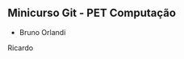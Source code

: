 Minicurso Git - PET Computação
--------------------------------

* Bruno Orlandi













Ricardo

























